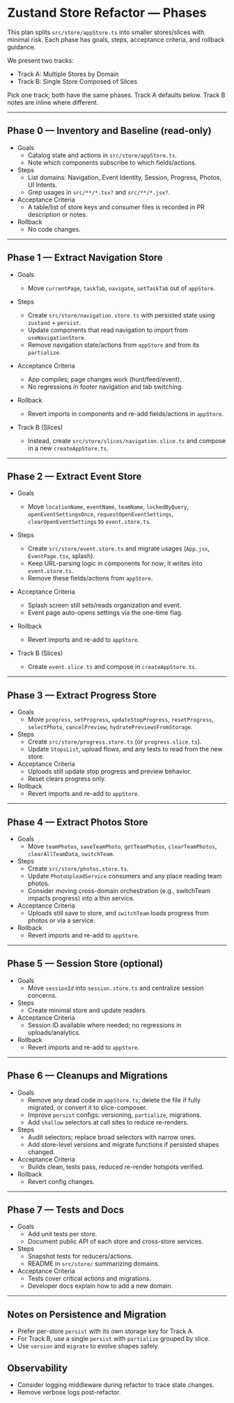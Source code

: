 # Zustand Store Refactor — Phases

This plan splits `src/store/appStore.ts` into smaller stores/slices with minimal risk. Each phase has goals, steps, acceptance criteria, and rollback guidance.

We present two tracks:
- Track A: Multiple Stores by Domain
- Track B: Single Store Composed of Slices

Pick one track; both have the same phases. Track A defaults below. Track B notes are inline where different.

---

## Phase 0 — Inventory and Baseline (read-only)

- Goals
  - Catalog state and actions in `src/store/appStore.ts`.
  - Note which components subscribe to which fields/actions.
- Steps
  - List domains: Navigation, Event Identity, Session, Progress, Photos, UI Intents.
  - Grep usages in `src/**/*.tsx?` and `src/**/*.jsx?`.
- Acceptance Criteria
  - A table/list of store keys and consumer files is recorded in PR description or notes.
- Rollback
  - No code changes.

---

## Phase 1 — Extract Navigation Store

- Goals
  - Move `currentPage`, `taskTab`, `navigate`, `setTaskTab` out of `appStore`.
- Steps
  - Create `src/store/navigation.store.ts` with persisted state using `zustand` + `persist`.
  - Update components that read navigation to import from `useNavigationStore`.
  - Remove navigation state/actions from `appStore` and from its `partialize`.
- Acceptance Criteria
  - App compiles; page changes work (hunt/feed/event).
  - No regressions in footer navigation and tab switching.
- Rollback
  - Revert imports in components and re-add fields/actions in `appStore`.

- Track B (Slices)
  - Instead, create `src/store/slices/navigation.slice.ts` and compose in a new `createAppStore.ts`.

---

## Phase 2 — Extract Event Store

- Goals
  - Move `locationName`, `eventName`, `teamName`, `lockedByQuery`, `openEventSettingsOnce`, `requestOpenEventSettings`, `clearOpenEventSettings` to `event.store.ts`.
- Steps
  - Create `src/store/event.store.ts` and migrate usages (`App.jsx`, `EventPage.tsx`, splash).
  - Keep URL-parsing logic in components for now; it writes into `event.store.ts`.
  - Remove these fields/actions from `appStore`.
- Acceptance Criteria
  - Splash screen still sets/reads organization and event.
  - Event page auto-opens settings via the one-time flag.
- Rollback
  - Revert imports and re-add to `appStore`.

- Track B (Slices)
  - Create `event.slice.ts` and compose in `createAppStore.ts`.

---

## Phase 3 — Extract Progress Store

- Goals
  - Move `progress`, `setProgress`, `updateStopProgress`, `resetProgress`, `selectPhoto`, `cancelPreview`, `hydratePreviewsFromStorage`.
- Steps
  - Create `src/store/progress.store.ts` (or `progress.slice.ts`).
  - Update `StopsList`, upload flows, and any tests to read from the new store.
- Acceptance Criteria
  - Uploads still update stop progress and preview behavior.
  - Reset clears progress only.
- Rollback
  - Revert imports and re-add to `appStore`.

---

## Phase 4 — Extract Photos Store

- Goals
  - Move `teamPhotos`, `saveTeamPhoto`, `getTeamPhotos`, `clearTeamPhotos`, `clearAllTeamData`, `switchTeam`.
- Steps
  - Create `src/store/photos.store.ts`.
  - Update `PhotoUploadService` consumers and any place reading team photos.
  - Consider moving cross-domain orchestration (e.g., switchTeam impacts progress) into a thin service.
- Acceptance Criteria
  - Uploads still save to store, and `switchTeam` loads progress from photos or via a service.
- Rollback
  - Revert imports and re-add to `appStore`.

---

## Phase 5 — Session Store (optional)

- Goals
  - Move `sessionId` into `session.store.ts` and centralize session concerns.
- Steps
  - Create minimal store and update readers.
- Acceptance Criteria
  - Session ID available where needed; no regressions in uploads/analytics.
- Rollback
  - Revert imports and re-add to `appStore`.

---

## Phase 6 — Cleanups and Migrations

- Goals
  - Remove any dead code in `appStore.ts`; delete the file if fully migrated, or convert it to slice-composer.
  - Improve `persist` configs: versioning, `partialize`, migrations.
  - Add `shallow` selectors at call sites to reduce re-renders.
- Steps
  - Audit selectors; replace broad selectors with narrow ones.
  - Add store-level versions and migrate functions if persisted shapes changed.
- Acceptance Criteria
  - Builds clean, tests pass, reduced re-render hotspots verified.
- Rollback
  - Revert config changes.

---

## Phase 7 — Tests and Docs

- Goals
  - Add unit tests per store.
  - Document public API of each store and cross-store services.
- Steps
  - Snapshot tests for reducers/actions.
  - README in `src/store/` summarizing domains.
- Acceptance Criteria
  - Tests cover critical actions and migrations.
  - Developer docs explain how to add a new domain.

---

## Notes on Persistence and Migration

- Prefer per-store `persist` with its own storage key for Track A.
- For Track B, use a single `persist` with `partialize` grouped by slice.
- Use `version` and `migrate` to evolve shapes safely.

## Observability

- Consider logging middleware during refactor to trace state changes.
- Remove verbose logs post-refactor.
